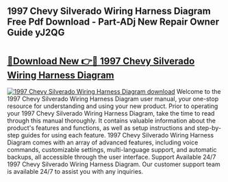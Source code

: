 ## 1997 Chevy Silverado Wiring Harness Diagram Free Pdf Download - Part-ADj New Repair Owner Guide yJ2QG

# <h2><a href="http://dfmh2h5.blite.top/?on=1997+Chevy+Silverado+Wiring+Harness+Diagram">🔗Download New 👉🔴 1997 Chevy Silverado Wiring Harness Diagram</a></h2>

[![1997 Chevy Silverado Wiring Harness Diagram download](https://i.imgur.com/lujVjoI.png)](http://dfmh2h5.blite.top/?on=1997+Chevy+Silverado+Wiring+Harness+Diagram)
Welcome to the 1997 Chevy Silverado Wiring Harness Diagram user manual, your one-stop resource for understanding and using your new product. Prior to operating your 1997 Chevy Silverado Wiring Harness Diagram, take the time to read through this manual thoroughly. It contains valuable information about the product's features and functions, as well as setup instructions and step-by-step guides for using each feature. 1997 Chevy Silverado Wiring Harness Diagram comes with an array of advanced features, including voice commands, customizable settings, multi-language support, and automatic backups, all accessible through the user interface. Support Available 24/7 1997 Chevy Silverado Wiring Harness Diagram. Our customer support team is available 24/7 to assist you with any inquiries.
